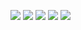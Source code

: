 ![](https://github-profile-summary-cards.vercel.app/api/cards/profile-details?username=Furinai&theme=vue)
![](https://github-profile-summary-cards.vercel.app/api/cards/stats?username=Furinai&theme=vue)
![](https://github-profile-summary-cards.vercel.app/api/cards/productive-time?username=Furinai&theme=vue&utcOffset=8)
![](https://github-profile-summary-cards.vercel.app/api/cards/repos-per-language?username=Furinai&theme=vue)
![](https://github-profile-summary-cards.vercel.app/api/cards/most-commit-language?username=Furinai&theme=vue)
